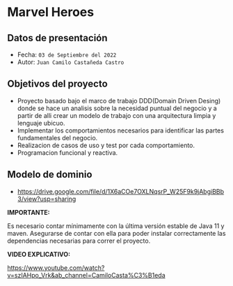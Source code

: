 # __Marvel Heroes__

## Datos de presentación

- Fecha: `03 de Septiembre del 2022`
- Autor: `Juan Camilo Castañeda Castro`

## Objetivos del proyecto

- Proyecto basado bajo el marco de trabajo DDD(Domain Driven Desing) donde se hace un analisis sobre la necesidad puntual del negocio y a partir de alli crear un modelo de trabajo con una arquitectura limpia y lenguaje ubicuo.
- Implementar los comportamientos necesarios para identificar las partes fundamentales del negocio.
- Realizacion de casos de uso y test por cada comportamiento.
- Programacion funcional y reactiva.


## Modelo de dominio

- https://drive.google.com/file/d/1X6aCOe7OXLNqsrP_W25F9k9jAbgiBBb3/view?usp=sharing

__IMPORTANTE:__

Es necesario contar mínimamente con la última versión estable de Java 11 y maven. Asegurarse de contar con ella para poder instalar correctamente las dependencias necesarias para correr el proyecto.

__VIDEO EXPLICATIVO:__

https://www.youtube.com/watch?v=szIAHpo_Vrk&ab_channel=CamiloCasta%C3%B1eda



